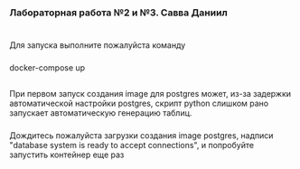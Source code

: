 ### Лабораторная работа №2 и №3. Савва Даниил

#

Для запуска выполните пожалуйста команду
###
docker-compose up

##

При первом запуск создания image для postgres может, из-за задержки автоматической настройки postgres, скрипт python слишком рано запускает автоматическую генерацию таблиц.
###
Дождитесь пожалуйста загрузки создания image postgres, надписи "database system is ready to accept connections", и попробуйте запустить контейнер еще раз